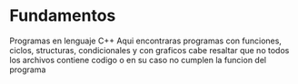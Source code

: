 # Fundamentos
Programas en lenguaje C++
Aqui encontraras programas con funciones, ciclos, structuras, condicionales y con graficos
cabe resaltar que no todos los archivos contiene codigo o en su caso no cumplen la funcion del programa
